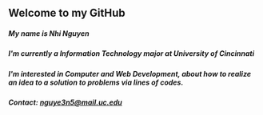 ## Welcome to my GitHub

##### My name is __Nhi Nguyen__
##### I'm currently __a Information Technology major at University of Cincinnati__
##### I'm interested in __Computer and Web Development__, about how to realize an idea to a solution to problems via lines of codes.

##### Contact: nguye3n5@mail.uc.edu
